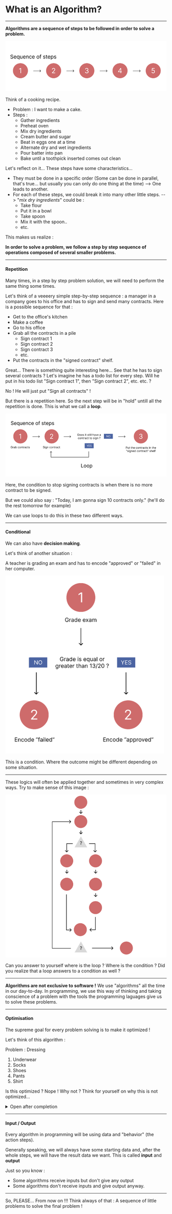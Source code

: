 # What is an Algorithm?

---

**Algorithms are a sequence of steps to be followed in order to solve a problem.**

![alt text](image-1.png)

Think of a cooking recipe.

- Problem : I want to make a cake.
- Steps :
  - Gather ingredients
  - Preheat oven
  - Mix dry ingredients
  - Cream butter and sugar
  - Beat in eggs one at a time
  - Alternate dry and wet ingredients
  - Pour batter into pan
  - Bake until a toothpick inserted comes out clean

Let's reflect on it...
These steps have some characteristics...

- They must be done in a specific order (Some can be done in parallel, that's true... but usually you can only do one thing at the time) --> One leads to another.
- For each of these steps, we could break it into many other little steps. --> "_mix dry ingredients_" could be :
  - Take flour
  - Put it in a bowl
  - Take spoon
  - Mix it with the spoon..
  - etc.

This makes us realize :

**In order to solve a problem, we follow a step by step sequence of operations composed of several smaller problems.**

---

#### Repetition

Many times, in a step by step problem solution, we will need to perform the same thing some times.

Let's think of a veeeery simple step-by-step sequence : a manager in a company goes to his office and has to sign and send many contracts. Here is a possible sequence for that :

- Get to the office's kitchen
- Make a coffee
- Go to his office
- Grab all the contracts in a pile
  - Sign contract 1
  - Sign contract 2
  - Sign contract 3
  - etc.
- Put the contracts in the "signed contract" shelf.

Great... There is something quite interesting here... See that he has to sign several contracts ? Let's imagine he has a todo list for every step. Will he put in his todo list "Sign contract 1", then "Sign contract 2", etc. etc. ?

No ! He will just put "Sign all contracts" !

But there is a repetition here. So the next step will be in "hold" untill all the repetition is done. This is what we call a **loop**.

![alt text](image.png)

Here, the condition to stop signing contracts is when there is no more contract to be signed.

But we could also say : "Today, I am gonna sign 10 contracts only." (he'll do the rest tomorrow for example)

We can use loops to do this in these two different ways.

---

#### Conditional

We can also have **decision making**.

Let's think of another situation :

A teacher is grading an exam and has to encode "approved" or "failed" in her computer.

![alt text](image-3.png)

This is a condition. Where the outcome might be different depending on some situation.

---

These logics will often be applied together and sometimes in very complex ways. Try to make sense of this image :

![alt text](image-4.png)

Can you answer to yourself where is the loop ? Where is the condition ? Did you realize that a loop answers to a condition as well ?

---

**Algorithms are not exclusive to software !** We use "algorithms" all the time in our day-to-day. In programming, we use this way of thinking and taking conscience of a problem with the tools the programming laguages give us to solve these problems.

---

#### Optimisation

The supreme goal for every problem solving is to make it optimized !

Let's think of this algorithm :

Problem : Dressing

1. Underwear
2. Socks
3. Shoes
4. Pants
5. Shirt

Is this optimized ? Nope ! Why not ? Think for yourself on why this is not optimized...

<details>
<summary>Open after completion</summary>
The answer is very simple : It will work, yes (The person will be dressed at the end). But dressing pants after putting the shoes is not really smooth, is it ? It works, but it's not optimized.

**The sequence order matters !**

</details>

---

#### Input / Output

Every algorithm in programming will be using data and "behavior" (the action steps).

Generally speaking, we will always have some starting data and, after the whole steps, we will have the result data we want. This is called **input** and **output**

Just so you know :

- Some algorithms receive inputs but don't give any output
- Some algorithms don't receive inputs and give output anyway.

---

So, PLEASE... From now on !!! Think always of that : A sequence of little problems to solve the final problem !
